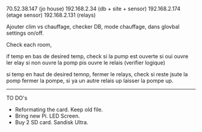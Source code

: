70.52.38.147 (jo house)
192.168.2.34 (db + site + sensor)
192.168.2.174 (etage sensor)
192.168.2.131 (relays)

Ajouter clim vs chauffage, checker DB, mode chauffage, dans glovbal settings on/off.

Check each room,

if temp en bas de desired temp, check si la pump est ouverte si oui ouvre ler elay si non ouvre la pomp pis ouvre le relais (verifier logique)

si temp en haut de desired temnp, fermer le relays, check si reste jsute la pomp fermer la pompe, si ya un autre relais up laisser la pompe up.

-----

TO DO's

 - Reformating the card. Keep old file.
 - Bring new Pi. LED Screen.
 - Buy 2 SD card. Sandisk Ultra.
 
 


